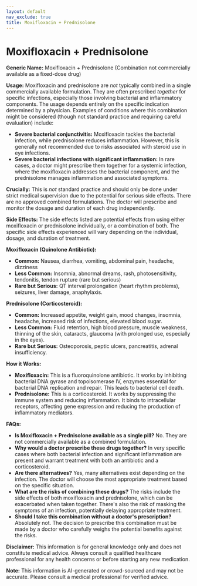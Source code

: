 ```yaml
---
layout: default
nav_exclude: true
title: Moxifloxacin + Prednisolone
---
```


# Moxifloxacin + Prednisolone

**Generic Name:** Moxifloxacin + Prednisolone (Combination not commercially available as a fixed-dose drug)


**Usage:**  Moxifloxacin and prednisolone are *not* typically combined in a single commercially available formulation.  They are often prescribed *together* for specific infections, especially those involving bacterial and inflammatory components.  The usage depends entirely on the specific indication determined by a physician.  Examples of conditions where this combination might be considered (though not standard practice and requiring careful evaluation) include:

* **Severe bacterial conjunctivitis:**  Moxifloxacin tackles the bacterial infection, while prednisolone reduces inflammation.  However, this is generally not recommended due to risks associated with steroid use in eye infections.
* **Severe bacterial infections with significant inflammation:** In rare cases, a doctor might prescribe them together for a systemic infection, where the moxifloxacin addresses the bacterial component, and the prednisolone manages inflammation and associated symptoms.

**Crucially:**  This is *not* standard practice and should only be done under strict medical supervision due to the potential for serious side effects.  There are no approved combined formulations. The doctor will prescribe and monitor the dosage and duration of each drug independently.


**Side Effects:**  The side effects listed are potential effects from using either moxifloxacin or prednisolone individually, or a combination of both.  The specific side effects experienced will vary depending on the individual, dosage, and duration of treatment.

**Moxifloxacin (Quinolone Antibiotic):**

* **Common:** Nausea, diarrhea, vomiting, abdominal pain, headache, dizziness
* **Less Common:**  Insomnia, abnormal dreams, rash, photosensitivity, tendonitis, tendon rupture (rare but serious)
* **Rare but Serious:**  QT interval prolongation (heart rhythm problems), seizures, liver damage, anaphylaxis.

**Prednisolone (Corticosteroid):**

* **Common:** Increased appetite, weight gain, mood changes, insomnia, headache, increased risk of infections, elevated blood sugar.
* **Less Common:**  Fluid retention, high blood pressure, muscle weakness, thinning of the skin, cataracts, glaucoma (with prolonged use, especially in the eyes).
* **Rare but Serious:**  Osteoporosis, peptic ulcers, pancreatitis, adrenal insufficiency.


**How it Works:**

* **Moxifloxacin:** This is a fluoroquinolone antibiotic. It works by inhibiting bacterial DNA gyrase and topoisomerase IV, enzymes essential for bacterial DNA replication and repair. This leads to bacterial cell death.
* **Prednisolone:** This is a corticosteroid. It works by suppressing the immune system and reducing inflammation. It binds to intracellular receptors, affecting gene expression and reducing the production of inflammatory mediators.


**FAQs:**

* **Is Moxifloxacin + Prednisolone available as a single pill?** No.  They are not commercially available as a combined formulation.
* **Why would a doctor prescribe these drugs together?** In very specific cases where both bacterial infection and significant inflammation are present and warrant treatment with both an antibiotic and a corticosteroid.
* **Are there alternatives?** Yes, many alternatives exist depending on the infection.  The doctor will choose the most appropriate treatment based on the specific situation.
* **What are the risks of combining these drugs?**  The risks include the side effects of both moxifloxacin and prednisolone, which can be exacerbated when taken together.  There's also the risk of masking the symptoms of an infection, potentially delaying appropriate treatment.
* **Should I take this combination without a doctor's prescription?** Absolutely not.  The decision to prescribe this combination must be made by a doctor who carefully weighs the potential benefits against the risks.


**Disclaimer:** This information is for general knowledge only and does not constitute medical advice.  Always consult a qualified healthcare professional for any health concerns or before starting any new medication.


**Note:** This information is AI-generated or crowd-sourced and may not be accurate. Please consult a medical professional for verified advice.